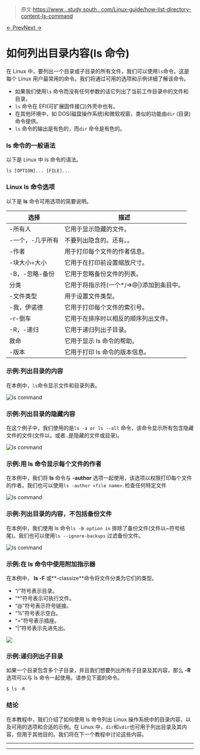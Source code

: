 > 原文:[https://www . study south . com/Linux-guide/how-list-directory-content-ls-command](https://www.studytonight.com/linux-guide/how-to-list-directory-content-ls-command)

[← Prev](/linux-guide/gzip-command-in-linux "Gzip Command")[Next →](/linux-guide/how-to-change-file-ownership-chown "File Ownership - chown")

# 如何列出目录内容(ls 命令)

在 Linux 中，要列出一个目录或子目录的所有文件，我们可以使用`ls`命令。这是每个 Linux 用户最常用的命令。我们将通过可用的选项和示例详细了解该命令。

*   如果我们使用`ls` 命令而没有任何参数的话它列出了当前工作目录中的文件和目录。
*   `ls` 命令在 EFI(可扩展固件接口)外壳中也有。
*   在其他环境中，如 DOS(磁盘操作系统)和微软视窗，类似的功能由`dir` (目录)命令提供。
*   `ls` 命令的输出是有色的，而`dir` 命令是有色的。

### ls 命令的一般语法

以下是 Linux 中 ls 命令的语法。

```
ls [OPTION]... [FILE]...
```

### Linux ls 命令选项

以下是 **ls** 命令可用选项的简要说明。

| 选择 | 描述 |
| --- | --- |
| -所有人 | 它用于显示隐藏的文件。 |
| -一个，-几乎所有 | 不要列出隐含的。还有。。 |
| -作者 | 用于打印每个文件的作者信息。 |
| -块大小=大小 | 它用于在打印前设置缩放尺寸。 |
| -B，-忽略-备份 | 它用于忽略备份文件的列表。 |
| 分类 | 它用于将指示符(一个*/=>@&#124;)添加到条目中。 |
| -文件类型 | 用于设置文件类型。 |
| -我，伊诺德 | 它用于打印每个文件的索引号。 |
| -r-倒车 | 它用于在排序时以相反的顺序列出文件。 |
| -R，-递归 | 它用于递归列出子目录。 |
| 救命 | 它用于显示 ls 命令的帮助。 |
| -版本 | 它用于打印 ls 命令的版本信息。 |

### 示例:列出目录的内容

在本例中，`ls`命令显示文件和目录列表。

![ls command](../Images/712dc7173aacfc11b0c0b5b7a63bfe0d.png)

### 示例:列出目录的隐藏内容

在这个例子中，我们使用的是`ls -a or ls --all` 命令，该命令显示所有包含隐藏文件的文件(文件以。或者..是隐藏的文件或目录)。

![ls command](../Images/d7b934cc11a638863c4b16f464ba7fc3.png)

### 示例:用 ls 命令显示每个文件的作者

在本例中，我们将 **ls** 命令与 **-author** 选项一起使用，该选项以权限打印每个文件的作者。我们也可以使用`ls -author <file name>.`检查任何特定文件

![ls command](../Images/ca78248d7cd380af64683590b272d21d.png)

### 示例:列出目录的内容，不包括备份文件

在本例中，我们使用 ls 命令`ls -B option in` 排除了备份文件(文件以~符号结尾)。我们也可以使用`ls --ignore-backups` 过滤备份文件。

![ls command](../Images/0f0af9699ba315e7a2025a222341d738.png)

### 示例:在 ls 命令中使用附加指示器

在本例中， **ls -F** 或**-classize**命令将文件分类为它们的类型。

*   “/”符号表示目录。
*   “*”符号表示可执行文件。
*   “@”符号表示符号链接。
*   “%”符号表示空白。
*   “=”符号表示插座。
*   “|”符号表示先进先出。

![](../Images/b6a6d1c5f515e6b5f1f519e6a68bac17.png)

### 示例:递归列出子目录

如果一个目录包含多个子目录，并且我们想要列出所有子目录及其内容，那么 **-R** 选项可以与 ls 命令一起使用。请参见下面的命令。

```
$ ls -R
```

### 结论

在本教程中，我们介绍了如何使用 ls 命令列出 Linux 操作系统中的目录内容，以及可用的选项和合适的示例。在 Linux 中，`dir`和`vdir`也可用于列出目录及其内容，但用于其他目的。我们将在下一个教程中讨论这些内容。

* * *

* * *